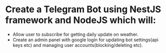 # Create a Telegram Bot using NestJS framework and NodeJS which will:

- Allow user to subscribe for getting daily update on weather.
- Create an admin panel with google login for updating bot settings(api keys etc) and managing user accounts(blocking/deleting etc).
